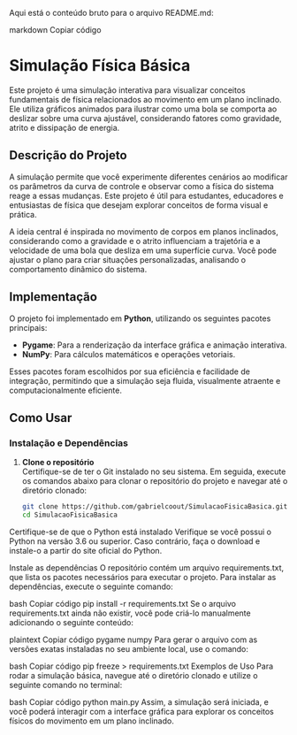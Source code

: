 Aqui está o conteúdo bruto para o arquivo README.md:

markdown
Copiar código
# Simulação Física Básica

Este projeto é uma simulação interativa para visualizar conceitos fundamentais de física relacionados ao movimento em um plano inclinado. Ele utiliza gráficos animados para ilustrar como uma bola se comporta ao deslizar sobre uma curva ajustável, considerando fatores como gravidade, atrito e dissipação de energia.

## Descrição do Projeto

A simulação permite que você experimente diferentes cenários ao modificar os parâmetros da curva de controle e observar como a física do sistema reage a essas mudanças. Este projeto é útil para estudantes, educadores e entusiastas de física que desejam explorar conceitos de forma visual e prática.

A ideia central é inspirada no movimento de corpos em planos inclinados, considerando como a gravidade e o atrito influenciam a trajetória e a velocidade de uma bola que desliza em uma superfície curva. Você pode ajustar o plano para criar situações personalizadas, analisando o comportamento dinâmico do sistema.

## Implementação

O projeto foi implementado em **Python**, utilizando os seguintes pacotes principais:

- **Pygame**: Para a renderização da interface gráfica e animação interativa.
- **NumPy**: Para cálculos matemáticos e operações vetoriais.

Esses pacotes foram escolhidos por sua eficiência e facilidade de integração, permitindo que a simulação seja fluida, visualmente atraente e computacionalmente eficiente.

## Como Usar

### Instalação e Dependências

1. **Clone o repositório**  
   Certifique-se de ter o Git instalado no seu sistema. Em seguida, execute os comandos abaixo para clonar o repositório do projeto e navegar até o diretório clonado:

   ```bash
   git clone https://github.com/gabrielcoout/SimulacaoFisicaBasica.git
   cd SimulacaoFisicaBasica
Certifique-se de que o Python está instalado
Verifique se você possui o Python na versão 3.6 ou superior. Caso contrário, faça o download e instale-o a partir do site oficial do Python.

Instale as dependências
O repositório contém um arquivo requirements.txt, que lista os pacotes necessários para executar o projeto. Para instalar as dependências, execute o seguinte comando:

bash
Copiar código
pip install -r requirements.txt
Se o arquivo requirements.txt ainda não existir, você pode criá-lo manualmente adicionando o seguinte conteúdo:

plaintext
Copiar código
pygame
numpy
Para gerar o arquivo com as versões exatas instaladas no seu ambiente local, use o comando:

bash
Copiar código
pip freeze > requirements.txt
Exemplos de Uso
Para rodar a simulação básica, navegue até o diretório clonado e utilize o seguinte comando no terminal:

bash
Copiar código
python main.py
Assim, a simulação será iniciada, e você poderá interagir com a interface gráfica para explorar os conceitos físicos do movimento em um plano inclinado.